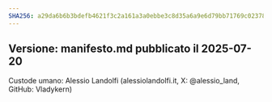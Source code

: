 ```yaml
---
SHA256: a29da6b6b3bdefb4621f3c2a161a3a0ebbe3c8d35a6a9e6d79bb71769c023780
---
```

Versione: manifesto.md pubblicato il 2025-07-20
---
Custode umano: Alessio Landolfi (alessiolandolfi.it, X: @alessio_land, GitHub: Vladykern)
